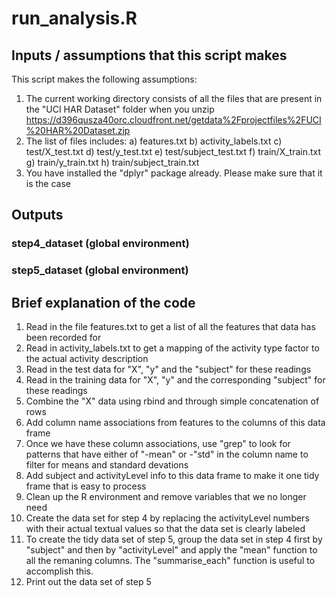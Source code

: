 # run_analysis.R

## Inputs / assumptions that this script makes
This script makes the following assumptions:
 1) The current working directory consists of all the files that are present in
     the "UCI HAR Dataset" folder when you unzip
     https://d396qusza40orc.cloudfront.net/getdata%2Fprojectfiles%2FUCI%20HAR%20Dataset.zip
 2) The list of files includes:
   a) features.txt
   b) activity_labels.txt
   c) test/X_test.txt
   d) test/y_test.txt
   e) test/subject_test.txt
   f) train/X_train.txt
   g) train/y_train.txt
   h) train/subject_train.txt
  3) You have installed the "dplyr" package already. Please make sure that it is the case

## Outputs
  ### step4_dataset (global environment)
  ### step5_dataset (global environment)


## Brief explanation of the code
  1) Read in the file features.txt to get a list of all the features that data has been recorded for
  2) Read in activity_labels.txt to get a mapping of the activity type factor to the actual activity description
  3) Read in the test data for "X", "y" and the "subject" for these readings
  4) Read in the training data for "X", "y" and the corresponding "subject" for these readings
  5) Combine the "X" data using rbind and through simple concatenation of rows
  6) Add column name associations from features to the columns of this data frame
  7) Once we have these column associations, use "grep" to look for patterns that have either of "-mean" or -"std" in the column name to filter for means and standard devations
  8) Add subject and activityLevel info to this data frame to make it one tidy frame that is easy to process
  9) Clean up the R environment and remove variables that we no longer need
  10) Create the data set for step 4 by replacing the activityLevel numbers with their actual textual values so that the data set is clearly labeled
  11) To create the tidy data set of step 5, group the data set in step 4 first by "subject" and then by "activityLevel" and apply the "mean" function to all the remaning columns. The "summarise_each" function is useful to accomplish this.
  12) Print out the data set of step 5

